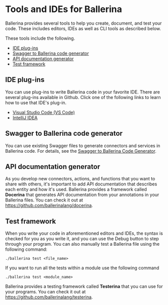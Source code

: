 # Tools and IDEs for Ballerina

Ballerina provides several tools to help you create, document, and test your code. These includes editors, IDEs as well as CLI tools as described below.

These tools include the following.

- [IDE plug-ins](#ide-plug-ins)
- [Swagger to Ballerina code generator](#swagger-to-ballerina-code-generator)
- [API documentation generator](#api-documentation-generator)
- [Test framework](#test-framework)

## IDE plug-ins

You can use plug-ins to write Ballerina code in your favorite IDE. There are several plug-ins available in Github. Click one of the following links to learn how to use that IDE's plug-in. 

* [Visual Studio Code (VS Code)](https://marketplace.visualstudio.com/items?itemName=ballerina.ballerina)
* [IntelliJ IDEA](https://plugins.jetbrains.com/plugin/9520-ballerina)

## Swagger to Ballerina code generator

You can use existing Swagger files to generate connectors and services in Ballerina code. For details, see the [Swagger to Ballerina Code Generator](https://github.com/ballerinalang/tool-swagger-ballerina/tree/master/modules/swagger-ballerina-generator).

## API documentation generator

As you develop new connectors, actions, and functions that you want to share with others, it's important to add API documentation that describes each entity and how it's used. Ballerina provides a framework called **Docerina** that generates API documentation from your annotations in your Ballerina files. You can check it out at https://github.com/ballerinalang/docerina. 

## Test framework

When you write your code in aforementioned editors and IDEs, the syntax is checked for you as you write it, and you can use the Debug button to step through your program. You can also manually test a Ballerina file using the following command:

```
./ballerina test <file_name>
```

If you want to run all the tests within a module use the following command

```
./ballerina test <module_name>
```

Ballerina provides a testing framework called **Testerina** that you can use for your programs. You can check it out at https://github.com/ballerinalang/testerina. 

